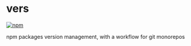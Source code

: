 # vers

[![npm](https://img.shields.io/npm/v/@kodegenix/vers)](https://www.npmjs.com/package/@kodegenix/vers)

npm packages version management, with a workflow for git monorepos
